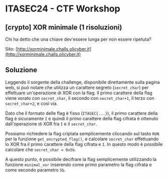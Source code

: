 # ITASEC24 - CTF Workshop

## [crypto] XOR minimale (1 risoluzioni)

Chi ha detto che una chiave dev'essere lunga per non essere ripetuta?

Sito: [http://xorminimale.challs.olicyber.it](http://xorminimale.challs.olicyber.it)

## Soluzione

Leggendo il sorgente della challenge, disponibile direttamente sulla pagina web, si può notare che utilizza un carattere
segreto (`secret_char`) per effettuare un'operazione di XOR con la flag. Il primo carattere della flag viene xorato
con `secret_char`, il secondo con `secret_char+1`, il terzo con `secret_char+2`, e così via.

Dato che il formato delle flag è fisso (`ITASEC{...}`), il primo carattere della flag è sicuramente `I` e quindi il
primo carattere della flag cifrata è ottenuto dall'operazione di XOR fra `I` e il `secret_char`.

Possiamo richiedere la flag criptata semplicemente cliccando sul tasto `RUN` per la funzione `get_encrypted_flag()`, e
calcolare `secret_char` effettuando lo XOR fra il primo carattere della flag cifrata e `I`. In questo modo è possibile
calcolare che `secret_char = 0x5b`.

A questo punto, è possibile decifrare la flag semplicemente utilizzando la funzione `minimal_xor` inserendo come primo
parametro la flag cifrata e come secondo parametro `5b`.
